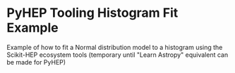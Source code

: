 # PyHEP Tooling Histogram Fit Example

Example of how to fit a Normal distribution model to a histogram using the Scikit-HEP ecosystem tools (temporary until "Learn Astropy" equivalent can be made for PyHEP)
